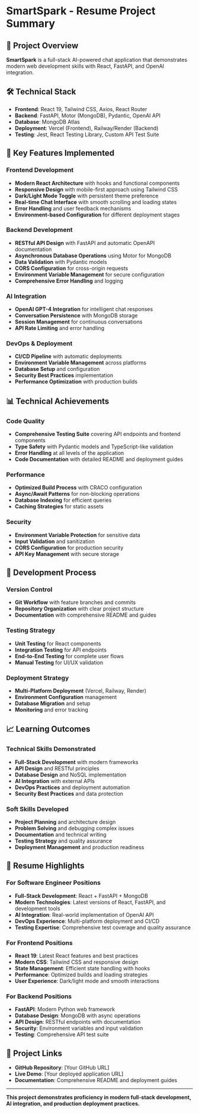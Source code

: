 # SmartSpark - Resume Project Summary

## 🎯 Project Overview
**SmartSpark** is a full-stack AI-powered chat application that demonstrates modern web development skills with React, FastAPI, and OpenAI integration.

## 🛠️ Technical Stack
- **Frontend**: React 19, Tailwind CSS, Axios, React Router
- **Backend**: FastAPI, Motor (MongoDB), Pydantic, OpenAI API
- **Database**: MongoDB Atlas
- **Deployment**: Vercel (Frontend), Railway/Render (Backend)
- **Testing**: Jest, React Testing Library, Custom API Test Suite

## 🚀 Key Features Implemented

### Frontend Development
- **Modern React Architecture** with hooks and functional components
- **Responsive Design** with mobile-first approach using Tailwind CSS
- **Dark/Light Mode Toggle** with persistent theme preference
- **Real-time Chat Interface** with smooth scrolling and loading states
- **Error Handling** and user feedback mechanisms
- **Environment-based Configuration** for different deployment stages

### Backend Development
- **RESTful API Design** with FastAPI and automatic OpenAPI documentation
- **Asynchronous Database Operations** using Motor for MongoDB
- **Data Validation** with Pydantic models
- **CORS Configuration** for cross-origin requests
- **Environment Variable Management** for secure configuration
- **Comprehensive Error Handling** and logging

### AI Integration
- **OpenAI GPT-4 Integration** for intelligent chat responses
- **Conversation Persistence** with MongoDB storage
- **Session Management** for continuous conversations
- **API Rate Limiting** and error handling

### DevOps & Deployment
- **CI/CD Pipeline** with automatic deployments
- **Environment Variable Management** across platforms
- **Database Setup** and configuration
- **Security Best Practices** implementation
- **Performance Optimization** with production builds

## 📊 Technical Achievements

### Code Quality
- **Comprehensive Testing Suite** covering API endpoints and frontend components
- **Type Safety** with Pydantic models and TypeScript-like validation
- **Error Handling** at all levels of the application
- **Code Documentation** with detailed README and deployment guides

### Performance
- **Optimized Build Process** with CRACO configuration
- **Async/Await Patterns** for non-blocking operations
- **Database Indexing** for efficient queries
- **Caching Strategies** for static assets

### Security
- **Environment Variable Protection** for sensitive data
- **Input Validation** and sanitization
- **CORS Configuration** for production security
- **API Key Management** with secure storage

## 🔧 Development Process

### Version Control
- **Git Workflow** with feature branches and commits
- **Repository Organization** with clear project structure
- **Documentation** with comprehensive README and guides

### Testing Strategy
- **Unit Testing** for React components
- **Integration Testing** for API endpoints
- **End-to-End Testing** for complete user flows
- **Manual Testing** for UI/UX validation

### Deployment Strategy
- **Multi-Platform Deployment** (Vercel, Railway, Render)
- **Environment Configuration** management
- **Database Migration** and setup
- **Monitoring** and error tracking

## 📈 Learning Outcomes

### Technical Skills Demonstrated
- **Full-Stack Development** with modern frameworks
- **API Design** and RESTful principles
- **Database Design** and NoSQL implementation
- **AI Integration** with external APIs
- **DevOps Practices** and deployment automation
- **Security Best Practices** and data protection

### Soft Skills Developed
- **Project Planning** and architecture design
- **Problem Solving** and debugging complex issues
- **Documentation** and technical writing
- **Testing Strategy** and quality assurance
- **Deployment Management** and production readiness

## 🎯 Resume Highlights

### For Software Engineer Positions
- **Full-Stack Development**: React + FastAPI + MongoDB
- **Modern Technologies**: Latest versions of React, FastAPI, and development tools
- **AI Integration**: Real-world implementation of OpenAI API
- **DevOps Experience**: Multi-platform deployment and CI/CD
- **Testing Expertise**: Comprehensive test coverage and quality assurance

### For Frontend Positions
- **React 19**: Latest React features and best practices
- **Modern CSS**: Tailwind CSS and responsive design
- **State Management**: Efficient state handling with hooks
- **Performance**: Optimized builds and loading strategies
- **User Experience**: Dark/light mode and smooth interactions

### For Backend Positions
- **FastAPI**: Modern Python web framework
- **Database Design**: MongoDB with async operations
- **API Design**: RESTful endpoints with documentation
- **Security**: Environment variables and input validation
- **Testing**: Comprehensive API test suite

## 🔗 Project Links
- **GitHub Repository**: [Your GitHub URL]
- **Live Demo**: [Your deployed application URL]
- **Documentation**: Comprehensive README and deployment guides

---

**This project demonstrates proficiency in modern full-stack development, AI integration, and production deployment practices.** 